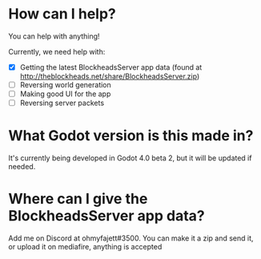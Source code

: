 # How can I help?
You can help with anything!

Currently, we need help with:
- [x] Getting the latest BlockheadsServer app data (found at http://theblockheads.net/share/BlockheadsServer.zip)
- [ ] Reversing world generation
- [ ] Making good UI for the app
- [ ] Reversing server packets

# What Godot version is this made in?
It's currently being developed in Godot 4.0 beta 2, but it will be updated if needed.

# Where can I give the BlockheadsServer app data?
Add me on Discord at ohmyfajett#3500. You can make it a zip and send it, or upload it on mediafire, anything is accepted
